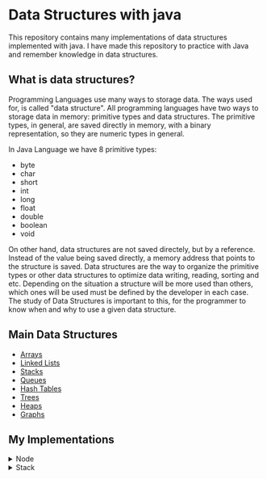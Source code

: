 # Data Structures with java

This repository contains many implementations of data structures implemented with java.
I have made this repository to practice with Java and remember knowledge in data structures.

## What is data structures?

Programming Languages use many ways to storage data. The ways used for, is called "data structure". All programming languages have two ways to storage data in memory: primitive types and data structures. The primitive types, in general, are saved directly in memory, with a binary representation, so
they are numeric types in general.

In Java Language we have 8 primitive types: 
- byte
- char
- short
- int
- long 
- float
- double
- boolean
- void

On other hand, data structures are not saved directely, but by a reference. Instead of the value being saved directly, a memory address that points to the structure is saved. Data structures are the way to organize the primitive types or other data structures to optimize data writing, reading, sorting and etc. Depending on the situation a structure will be more used than others, which ones will be used must be defined by the developer in each case. The study of Data Structures is important to this, for the programmer to know when and why to use a given data structure.

## Main Data Structures

- [Arrays](https://www.geeksforgeeks.org/array-data-structure/)
- [Linked Lists](https://www.geeksforgeeks.org/data-structures/linked-list/)
- [Stacks](https://www.geeksforgeeks.org/stack-data-structure/)
- [Queues](https://www.geeksforgeeks.org/queue-data-structure/)
- [Hash Tables](https://www.educative.io/answers/what-is-a-hash-table)
- [Trees](https://www.geeksforgeeks.org/introduction-to-tree-data-structure-and-algorithm-tutorials/)
- [Heaps](https://www.geeksforgeeks.org/heap-data-structure/)
- [Graphs](https://www.geeksforgeeks.org/graph-data-structure-and-algorithms/)

## My Implementations

 <details>
  <summary>Node</summary>

  <p>
    <a href="./src/main/java/br/edu/datastructures/Node.java">Implementation</a>
  </p>
  <p>
    The Node is a simple data structure that stores a value or other data structure
    and one or more addresses to other Nodes. In this implementation the node points
    to just one other Node with same value type. This structure is a basis to others
    data structures.
  </p>
 </details>

 <details>
  <summary>Stack</summary>

  <p>
    <a href="./src/main/java/br/edu/datastructures/Stack.java">Implementation</a>
  </p>
  <p>
    The Stack is one of the main data structures. The stacks satisfy the rule LIFO
    i.e. Last In First Out. The last Node to be pushed must be the first one to
    be popped. The Class have 4 methods:
  </p>
    <ul>
      <li>
        <b>Push(T object)</b>
          <p>Push a Node with the T object at the top of stack</p>
      </li>
      <li>
        <b>Pop()</b>
          <p>Pop the Node at the top of stack</p>
      </li>
      <li>
        <b>isEmpty()</b>
          <p>Returns true if the stack is empty and false otherwise</p>
      </li>
      <li>
        <b>Top()</b>
          <p>Returns the object of the Node at the top of stack</p>
      </li>
    <ul>
 </details>
